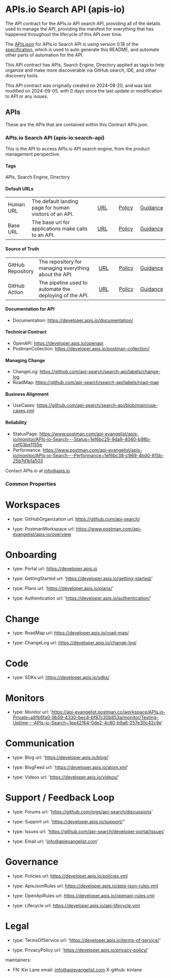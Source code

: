 # APIs.io Search API (apis-io)
The API contract for the APIs.io API search API, providing all of the details used to manage the API, providing the manifest for everything that has happened throughout the lifecycle of this API over time.

The [APIs.json](https://github.com/api-search/search-api/blob/main/apis.yml) for APIs.io Search API is using version 0.18 of the [specification](https://apisjson.org), which is used to auto generate this README, and automate other parts of automation for the API.

This API contract has APIs, Search Engine, Directory applied as tags to help organize and make more discoverable via GitHub search, IDE, and other discovery tools.

This API contract was originally created on 2024-08-20, and was last modified on 2024-09-05, with 0 days since the last update or modification to API or any issues.

## APIs
These are the APIs that are contained within this Contract APIs.json.

### APIs.io Search API (apis-io:search-api)
This is the API to access APIs.io API search engine, from the product management perspective.

#### Tags
APIs, Search Engine, Directory

#### Default URLs
<table style="width: 100%">
    <tr>
        <td width="15%">Human URL</td>
        <td width="40%">The default landing page for human visitors of an API.</td>
        <td width="15%" align="center"><a href="https://developer.apis.io/documentation" align="center">URL</a></td>
        <td width="15%" align="center"><a href="https://developer.apis.io/documentation">Policy</a></td>
        <td width="15%" align="center"><a href="https://developer.apis.io/documentation">Guidance</a></td>
    </tr>
    <tr>
        <td width="15%">Base URL</td>
        <td width="40%">The base url for applications make calls to an API.</td>
        <td width="15%" align="center"><a href="https://search-api.apis.io" align="center">URL</a></td>
        <td width="15%" align="center"><a href="https://search-api.apis.io">Policy</a></td>
        <td width="15%" align="center"><a href="https://search-api.apis.io">Guidance</a></td>
    </tr>    
</table>
    
#### Source of Truth
<table style="width: 100%">
    <tr>
        <td width="15%">GitHub Repository</td>
        <td width="40%">The repository for managing everything about the API.</td>
        <td width="15%" align="center"><a href="https://github.com/api-search/search-api    " align="center">URL</a></td>
        <td width="15%" align="center"><a href="https://developer.apis.io/documentation">Policy</a></td>
        <td width="15%" align="center"><a href="https://developer.apis.io/documentation">Guidance</a></td>
    </tr>
    <tr>
        <td width="15%">GitHub Action</td>
         <td width="40%">The pipeline used to automate the deploying of the API.</td>
        <td width="15%" align="center"><a href="https://github.com/api-search/search-api/blob/main/.github/workflows/pipeline.yml " align="center">URL</a></td>
        <td width="15%" align="center"><a href="https://search-api.apis.io">Policy</a></td>
        <td width="15%" align="center"><a href="https://search-api.apis.io">Guidance</a></td>
    </tr>    
</table>


#### Documentation for API

- Documentation: https://developer.apis.io/documentation/

#### Technical Contract

- OpenAPI: https://developer.apis.io/openapi
- PostmanCollection: https://developer.apis.io/postman-collection/   

#### Managing Change

- ChangeLog: https://github.com/api-search/search-api/labels/change-log
- RoadMap: https://github.com/api-search/search-api/labels/road-map

#### Business Alignment

- UseCases: https://github.com/api-search/search-api/blob/main/use-cases.yml

#### Reliability

- StatusPage: https://www.postman.com/api-evangelist/apis-io/monitor/APIs-io-Search---Status~1ef6bc29-9da9-4040-b98b-cef03be1155e              
- Performance: https://www.postman.com/api-evangelist/apis-io/monitor/APIs-io-Search---Performance~1ef6bc38-c969-4bd0-815b-25b7d1b1a503

Contact APIs.io at info@apis.io 

### Common Properties

  # Workspaces
  - type: GitHubOrganization
    url: https://github.com/api-search/ 

  - type: PostmanWorkspace
    url: https://www.postman.com/api-evangelist/apis-io/overview

  # Onboarding
  - type: Portal
    url: https://developer.apis.io

  - type: GettingStarted
    url: 'https://developer.apis.io/getting-started/'  

  - type: Plans
    url: 'https://developer.apis.io/plans/'         

  - type: Authentication
    url: 'https://developer.apis.io/authentication/'            

  # Change
  - type: RoadMap
    url: https://developer.apis.io/road-map/

  - type: ChangeLog
    url: https://developer.apis.io/change-log/                             

  # Code
  - type: SDKs
    url: https://developer.apis.io/sdks/                                          

  # Monitors
  - type: Monitor
    url: 'https://api-evangelist.postman.co/workspace/APIs.io-Private~a91b6fa0-9b59-4330-bec4-bf87c30b853a/monitor/Testing-Uptime---APIs-io-Search~1ee42164-0de2-4c80-b9a6-257e30c42c9e'

  # Communication
  - type: Blog
    url: 'https://developer.apis.io/blog/' 

  - type: BlogFeed
    url: 'https://developer.apis.io/atom.xml'

  - type: Videos
    url: 'https://developer.apis.io/videos/'   

  # Support / Feedback Loop
  - type: Forums
    url: 'https://github.com/orgs/api-search/discussions'

  - type: Support
    url: 'https://developer.apis.io/support/''

  - type: Issues
    url: 'https://github.com/api-search/developer-portal/issues' 

  - type: Email
    url: 'info@apievangelist.com'

  # Governance
  - type: Policies
    url: https://developer.apis.io/policies.yml

  - type: ApisJsonRules
    url:  https://developer.apis.io/apis-json-rules.yml

  - type: OpenApiRules
    url: https://developer.apis.io/openapi-rules.yml  

  - type: Lifecycle
    url: https://developer.apis.io/api-lifecycle.yml

  # Legal
  - type: TermsOfService
    url: 'https://developer.apis.io/terms-of-service/'  
    
  - type: PrivacyPolicy
    url: 'https://developer.apis.io/privacy-policy/' 
                       
    
maintainers:

  - FN: Kin Lane
    email: info@apievangelist.com
    X-github: kinlane